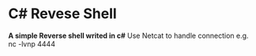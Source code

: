 # C# Revese Shell
**A simple Reverse shell writed in c#**                                                                                   Use Netcat to handle connection e.g. nc -lvnp 4444

